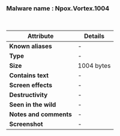 <h3>Malware name	: Npox.Vortex.1004 </h3><br>

| **Attribute**          | **Details** |
|------------------------|------------|
| **Known aliases**      | - |
| **Type**              | - |
| **Size** | 1004 bytes |
| **Contains text**     | - |
| **Screen effects**    | - |
| **Destructivity**     | - |
| **Seen in the wild**  | - |
| **Notes and comments** | - |
| **Screenshot** | - |








